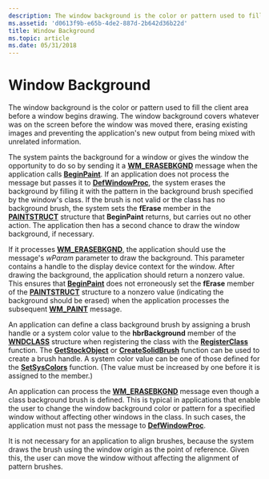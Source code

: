 ```yaml
---
description: The window background is the color or pattern used to fill the client area before a window begins drawing.
ms.assetid: 'd0613f9b-e65b-4de2-887d-2b642d36b22d'
title: Window Background
ms.topic: article
ms.date: 05/31/2018
---
```


# Window Background

The window background is the color or pattern used to fill the client area before a window begins drawing. The window background covers whatever was on the screen before the window was moved there, erasing existing images and preventing the application's new output from being mixed with unrelated information.

The system paints the background for a window or gives the window the opportunity to do so by sending it a [**WM\_ERASEBKGND**](../winmsg/wm-erasebkgnd.md) message when the application calls [**BeginPaint**](/windows/desktop/api/Winuser/nf-winuser-beginpaint). If an application does not process the message but passes it to [**DefWindowProc**](/windows/desktop/api/winuser/nf-winuser-defwindowproca), the system erases the background by filling it with the pattern in the background brush specified by the window's class. If the brush is not valid or the class has no background brush, the system sets the **fErase** member in the [**PAINTSTRUCT**](/windows/win32/api/winuser/ns-winuser-paintstruct) structure that **BeginPaint** returns, but carries out no other action. The application then has a second chance to draw the window background, if necessary.

If it processes [**WM\_ERASEBKGND**](../winmsg/wm-erasebkgnd.md), the application should use the message's *wParam* parameter to draw the background. This parameter contains a handle to the display device context for the window. After drawing the background, the application should return a nonzero value. This ensures that [**BeginPaint**](/windows/desktop/api/Winuser/nf-winuser-beginpaint) does not erroneously set the **fErase** member of the [**PAINTSTRUCT**](/windows/win32/api/winuser/ns-winuser-paintstruct) structure to a nonzero value (indicating the background should be erased) when the application processes the subsequent [**WM\_PAINT**](wm-paint.md) message.

An application can define a class background brush by assigning a brush handle or a system color value to the **hbrBackground** member of the [**WNDCLASS**](/windows/win32/api/winuser/ns-winuser-wndclassa) structure when registering the class with the [**RegisterClass**](/windows/win32/api/winuser/nf-winuser-registerclassa) function. The [**GetStockObject**](/windows/desktop/api/Wingdi/nf-wingdi-getstockobject) or [**CreateSolidBrush**](/windows/desktop/api/Wingdi/nf-wingdi-createsolidbrush) function can be used to create a brush handle. A system color value can be one of those defined for the [**SetSysColors**](/windows/win32/api/winuser/nf-winuser-setsyscolors) function. (The value must be increased by one before it is assigned to the member.)

An application can process the [**WM\_ERASEBKGND**](../winmsg/wm-erasebkgnd.md) message even though a class background brush is defined. This is typical in applications that enable the user to change the window background color or pattern for a specified window without affecting other windows in the class. In such cases, the application must not pass the message to [**DefWindowProc**](/windows/desktop/api/winuser/nf-winuser-defwindowproca).

It is not necessary for an application to align brushes, because the system draws the brush using the window origin as the point of reference. Given this, the user can move the window without affecting the alignment of pattern brushes.

 

 
